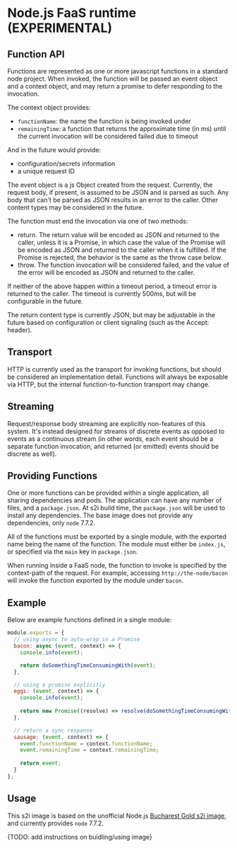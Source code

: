# Node.js FaaS runtime (EXPERIMENTAL)

## Function API

Functions are represented as one or more javascript functions in a
standard node project. When invoked, the function will be passed an
event object and a context object, and may return a promise to defer
responding to the invocation.

The context object provides:

* `functionName`: the name the function is being invoked under
* `remainingTime`: a function that returns the approximate time (in
  ms) until the current invocation will be considered failed due to
  timeout

And in the future would provide:

* configuration/secrets information
* a unique request ID

The event object is a js Object created from the request. Currently,
the request body, if present, is assumed to be JSON and is parsed as
such. Any body that can't be parsed as JSON results in an error to
the caller. Other content types may be considered in the future.

The function must end the invocation via one of two methods:

* return. The return value will be encoded as JSON and returned to the
  caller, unless it is a Promise, in which case the value of the
  Promise will be encoded as JSON and returned to the caller when it
  is fulfilled. If the Promise is rejected, the behavior is the same
  as the throw case below.
* throw. The function invocation will be considered failed, and the
  value of the error will be encoded as JSON and returned to the
  caller.

If neither of the above happen within a timeout period, a timeout
error is returned to the caller. The timeout is currently 500ms, but
will be configurable in the future.

The return content type is currently JSON, but may be adjustable in
the future based on configuration or client signaling (such as the
Accept: header).

## Transport

HTTP is currently used as the transport for invoking functions, but
should be considered an implementation detail. Functions will always
be exposable via HTTP, but the internal function-to-function transport
may change.

## Streaming

Request/response body streaming are explicitly non-features of this
system. It's instead designed for streams of discrete events as
opposed to events as a continuous stream (in other words, each event
should be a separate function invocation, and returned (or emitted)
events should be discrete as well).

## Providing Functions

One or more functions can be provided within a single application, all
sharing dependencies and pods. The application can have any number of
files, and a `package.json`. At s2i build time, the `package.json` will be
used to install any dependencies. The base image does not provide any
dependencies, only `node` 7.7.2.

All of the functions must be exported by a single module, with the
exported name being the name of the function. The module must either
be `index.js`, or specified via the `main` key in `package.json`.

When running inside a FaaS node, the function to invoke is specified
by the context-path of the request. For example, accessing
`http://the-node/bacon` will invoke the function exported by the
module under `bacon`.

## Example

Below are example functions defined in a single module:

```js
module.exports = {
  // using async to auto-wrap in a Promise
  bacon: async (event, context) => {
    console.info(event);

    return doSomethingTimeConsumingWith(event);
  },

  // using a promise explicitly
  eggs: (event, context) => {
    console.info(event);
    
    return new Promise((resolve) => resolve(doSomethingTimeConsumingWith(event)));
  },

  // return a sync response
  sausage: (event, context) => {
    event.functionName = context.functionName;
    event.remainingTime = context.remainingTime;
    
    return event;
  }
};
```

## Usage

This s2i image is based on the unofficial Node.js [Bucharest Gold s2i image](https://github.com/bucharest-gold/origin-s2i-nodejs),
and currently provides `node` 7.7.2.

{TODO: add instructions on buidling/using image}



